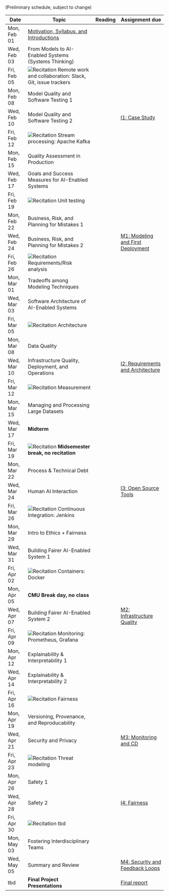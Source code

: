 
(Preliminary schedule, subject to change)


| Date  | Topic | Reading | Assignment due |
| -     | -     | -       | -              |
| Mon, Feb 01 | [Motivation, Syllabus, and Introductions](https://ckaestne.github.io/seai/S2021/slides/01_introduction/intro.html) | |  |
| Wed, Feb 03 | From Models to AI-Enabled Systems (Systems Thinking)  | |  |
| Fri, Feb 05 | ![Recitation](https://img.shields.io/badge/-rec-Yellow.svg) Remote work and collaboration: Slack, Git, issue trackers | |  |
| Mon, Feb 08 | Model Quality and Software Testing 1 | |  |
| Wed, Feb 10 | Model Quality and Software Testing 2 | | [I1: Case Study](https://github.com/ckaestne/seai/blob/S2021/assignments/I1_case_study.md) |
| Fri, Feb 12 | ![Recitation](https://img.shields.io/badge/-rec-Yellow.svg) Stream processing: Apache Kafka | |  |
| Mon, Feb 15 | Quality Assessment in Production | |  |
| Wed, Feb 17 | Goals and Success Measures for AI-Enabled Systems | |  |
| Fri, Feb 19 | ![Recitation](https://img.shields.io/badge/-rec-Yellow.svg) Unit testing | |  |
| Mon, Feb 22 | Business, Risk, and Planning for Mistakes 1 | |  |
| Wed, Feb 24 | Business, Risk, and Planning for Mistakes 2 | | [M1: Modeling and First Deployment](https://github.com/ckaestne/seai/blob/S2021/assignments/project.md) |
| Fri, Feb 26 | ![Recitation](https://img.shields.io/badge/-rec-Yellow.svg) Requirements/Risk analysis | |  |
| Mon, Mar 01 | Tradeoffs among Modeling Techniques | |  |
| Wed, Mar 03 | Software Architecture of AI-Enabled Systems  | |  |
| Fri, Mar 05 | ![Recitation](https://img.shields.io/badge/-rec-Yellow.svg) Architecture | |  |
| Mon, Mar 08 | Data Quality | |  |
| Wed, Mar 10 | Infrastructure Quality, Deployment, and Operations | | [I2: Requirements and Architecture](https://github.com/ckaestne/seai/blob/S2021/assignments/I2_requirements_architecture.md) |
| Fri, Mar 12 | ![Recitation](https://img.shields.io/badge/-rec-Yellow.svg) Measurement | |  |
| Mon, Mar 15 | Managing and Processing Large Datasets | |  |
| Wed, Mar 17 | **Midterm** | |  |
| Fri, Mar 19 | ![Recitation](https://img.shields.io/badge/-rec-Yellow.svg) **Midsemester break, no recitation** | |  |
| Mon, Mar 22 | Process & Technical Debt | |  |
| Wed, Mar 24 | Human AI Interaction | | [I3: Open Source Tools](https://github.com/ckaestne/seai/blob/S2021/assignments/I3_se4ai_tools.md) |
| Fri, Mar 26 | ![Recitation](https://img.shields.io/badge/-rec-Yellow.svg) Continuous Integration: Jenkins | |  |
| Mon, Mar 29 | Intro to Ethics + Fairness | |  |
| Wed, Mar 31 | Building Fairer AI-Enabled System 1 | |  |
| Fri, Apr 02 | ![Recitation](https://img.shields.io/badge/-rec-Yellow.svg) Containers: Docker | |  |
| Mon, Apr 05 | **CMU Break day, no class** | |  |
| Wed, Apr 07 | Building Fairer AI-Enabled System 2 | | [M2: Infrastructure Quality](https://github.com/ckaestne/seai/blob/S2021/assignments/project.md) |
| Fri, Apr 09 | ![Recitation](https://img.shields.io/badge/-rec-Yellow.svg) Monitoring: Prometheus, Grafana | |  |
| Mon, Apr 12 | Explainability & Interpretability 1  | |  |
| Wed, Apr 14 | Explainability & Interpretability 2 | |  |
| Fri, Apr 16 | ![Recitation](https://img.shields.io/badge/-rec-Yellow.svg) Fairness | |  |
| Mon, Apr 19 | Versioning, Provenance, and Reproducability | |  |
| Wed, Apr 21 | Security and Privacy | | [M3: Monitoring and CD](https://github.com/ckaestne/seai/blob/S2021/assignments/project.md) |
| Fri, Apr 23 | ![Recitation](https://img.shields.io/badge/-rec-Yellow.svg) Threat modeling | |  |
| Mon, Apr 26 | Safety 1 | |  |
| Wed, Apr 28 | Safety 2 | | [I4: Fairness](https://github.com/ckaestne/seai/blob/S2021/assignments/I4_fairness.md) |
| Fri, Apr 30 | ![Recitation](https://img.shields.io/badge/-rec-Yellow.svg) tbd | |  |
| Mon, May 03 | Fostering Interdisciplinary Teams | |  |
| Wed, May 05 | Summary and Review | | [M4: Security and Feedback Loops](https://github.com/ckaestne/seai/blob/S2021/assignments/project.md) |
| tbd | **Final Project Presentations** | | [Final report](https://github.com/ckaestne/seai/blob/S2021/assignments/project.md) |

